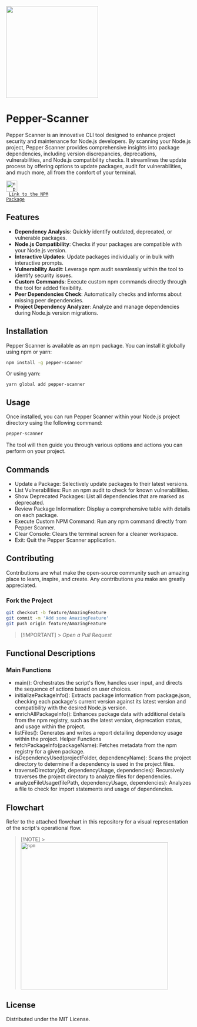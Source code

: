 <img src="https://i.imgur.com/HHrXUBf.png" width="250" height="250" />

# Pepper-Scanner

Pepper Scanner is an innovative CLI tool designed to enhance project security and maintenance for Node.js developers. By scanning your Node.js project, Pepper Scanner provides comprehensive insights into package dependencies, including version discrepancies, deprecations, vulnerabilities, and Node.js compatibility checks. It streamlines the update process by offering options to update packages, audit for vulnerabilities, and much more, all from the comfort of your terminal.

<code><img width="30" src="https://user-images.githubusercontent.com/25181517/121401671-49102800-c959-11eb-9f6f-74d49a5e1774.png" alt="npm" title="npm"/> &nbsp;<a href='https://www.npmjs.com/package/pepper-scanner'>Link to the NPM Package</a></code>

## Features

- **Dependency Analysis**: Quickly identify outdated, deprecated, or vulnerable packages.
- **Node.js Compatibility**: Checks if your packages are compatible with your Node.js version.
- **Interactive Updates**: Update packages individually or in bulk with interactive prompts.
- **Vulnerability Audit**: Leverage npm audit seamlessly within the tool to identify security issues.
- **Custom Commands**: Execute custom npm commands directly through the tool for added flexibility.
- **Peer Dependencies Check**: Automatically checks and informs about missing peer dependencies.
- **Project Dependency Analyzer**: Analyze and manage dependencies during Node.js version migrations.

## Installation

Pepper Scanner is available as an npm package. You can install it globally using npm or yarn:

```bash
npm install -g pepper-scanner
```

Or using yarn:

```
yarn global add pepper-scanner
```

## Usage

Once installed, you can run Pepper Scanner within your Node.js project directory using the following command:

```bash
pepper-scanner
```

The tool will then guide you through various options and actions you can perform on your project.

## Commands

- Update a Package: Selectively update packages to their latest versions.
- List Vulnerabilities: Run an npm audit to check for known vulnerabilities.
- Show Deprecated Packages: List all dependencies that are marked as deprecated.
- Review Package Information: Display a comprehensive table with details on each package.
- Execute Custom NPM Command: Run any npm command directly from Pepper Scanner.
- Clear Console: Clears the terminal screen for a cleaner workspace.
- Exit: Quit the Pepper Scanner application.

## Contributing

Contributions are what make the open-source community such an amazing place to learn, inspire, and create. Any contributions you make are greatly appreciated.

### Fork the Project

```bash
git checkout -b feature/AmazingFeature
git commit -m 'Add some AmazingFeature'
git push origin feature/AmazingFeature
```

> [!IMPORTANT] > _Open a Pull Request_

## Functional Descriptions

### Main Functions

- main(): Orchestrates the script's flow, handles user input, and directs the sequence of actions based on user choices.
- initializePackageInfo(): Extracts package information from package.json, checking each package's current version against its latest version and compatibility with the desired Node.js version.
- enrichAllPackageInfo(): Enhances package data with additional details from the npm registry, such as the latest version, deprecation status, and usage within the project.
- listFiles(): Generates and writes a report detailing dependency usage within the project.
  Helper Functions
- fetchPackageInfo(packageName): Fetches metadata from the npm registry for a given package.
- isDependencyUsed(projectFolder, dependencyName): Scans the project directory to determine if a dependency is used in the project files.
- traverseDirectory(dir, dependencyUsage, dependencies): Recursively traverses the project directory to analyze files for dependencies.
- analyzeFileUsage(filePath, dependencyUsage, dependencies): Analyzes a file to check for import statements and usage of dependencies.

## Flowchart

Refer to the attached flowchart in this repository for a visual representation of the script's operational flow.

> [!NOTE] > <code><img width="400" src="https://i.imgur.com/2ZyJhHJ.png" alt="npm" title="npm"/></code>

## License

Distributed under the MIT License.
